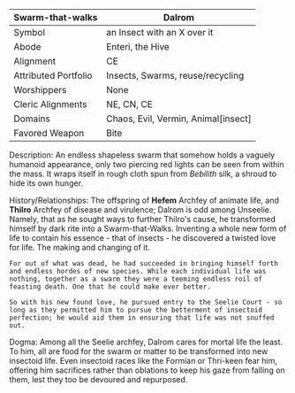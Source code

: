 | Swarm-that-walks | Dalrom |
| --- | --- |
| Symbol | an Insect with an X over it | 
| Abode | Enteri, the Hive | 
| Alignment | CE
| Attributed Portfolio | Insects, Swarms, reuse/recycling | 
| Worshippers | None | 
| Cleric Alignments | NE, CN, CE | 
| Domains | Chaos, Evil, Vermin, Animal[insect] | 
| Favored Weapon | Bite | 

Description: 
    An endless shapeless swarm that somehow holds a vaguely humanoid appearance, only two piercing red lights can be seen from within the mass. It wraps itself in rough cloth spun from *Bebilith* silk, a shroud to hide its own hunger. 

History/Relationships:
    The offspring of **Hefem** Archfey of animate life, and **Thilro** Archfey of disease and virulence; Dalrom is odd among Unseelie. Namely, that as he sought ways to further Thilro's cause, he transformed himself by dark rite into a Swarm-that-Walks. Inventing a whole new form of life to contain his essence - that of insects - he discovered a twisted love for life. The making and changing of it. 

    For out of what was dead, he had succeeded in bringing himself forth and endless hordes of new species. While each individual life was nothing, together as a swarm they were a teeming endless roil of feasting death. One that he could make ever better. 

    So with his new found love, he pursued entry to the Seelie Court - so long as they permitted him to pursue the betterment of insectoid perfection; he would aid them in ensuring that life was not snuffed out. 
    
Dogma: 
    Among all the Seelie archfey, Dalrom cares for mortal life the least. To him, all are food for the swarm or matter to be transformed into new insectoid life. Even insectoid races like the Formian or Thri-keen fear him, offering him sacrifices rather than oblations to keep his gaze from falling on them, lest they too be devoured and repurposed. 